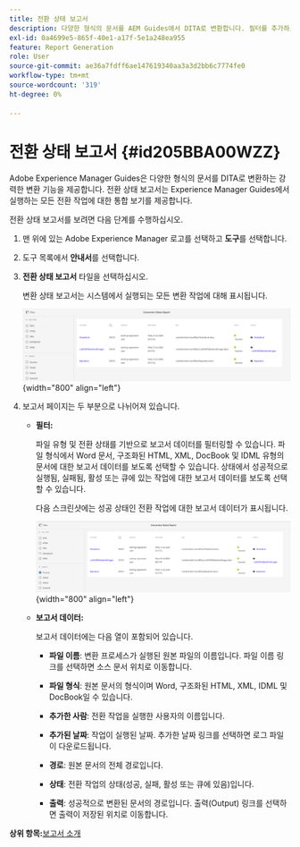 ```yaml
---
title: 전환 상태 보고서
description: 다양한 형식의 문서를 AEM Guides에서 DITA로 변환합니다. 필터를 추가하고 전환 상태 보고서를 보는 방법에 대해 알아봅니다.
exl-id: 0a4699e5-865f-40e1-a17f-5e1a248ea955
feature: Report Generation
role: User
source-git-commit: ae36a7fdff6ae147619340aa3a3d2bb6c7774fe0
workflow-type: tm+mt
source-wordcount: '319'
ht-degree: 0%

---
```


# 전환 상태 보고서 {#id205BBA00WZZ}

Adobe Experience Manager Guides은 다양한 형식의 문서를 DITA로 변환하는 강력한 변환 기능을 제공합니다. 전환 상태 보고서는 Experience Manager Guides에서 실행하는 모든 전환 작업에 대한 통합 보기를 제공합니다.

전환 상태 보고서를 보려면 다음 단계를 수행하십시오.

1. 맨 위에 있는 Adobe Experience Manager 로고를 선택하고 **도구**&#x200B;를 선택합니다.

1. 도구 목록에서 **안내서**&#x200B;를 선택합니다.

1. **전환 상태 보고서** 타일을 선택하십시오.

   변환 상태 보고서는 시스템에서 실행되는 모든 변환 작업에 대해 표시됩니다.

   ![](images/conversion-status-report-new.png){width="800" align="left"}

1. 보고서 페이지는 두 부분으로 나뉘어져 있습니다.

   - **필터:**

     파일 유형 및 전환 상태를 기반으로 보고서 데이터를 필터링할 수 있습니다. 파일 형식에서 Word 문서, 구조화된 HTML, XML, DocBook 및 IDML 유형의 문서에 대한 보고서 데이터를 보도록 선택할 수 있습니다. 상태에서 성공적으로 실행됨, 실패됨, 활성 또는 큐에 있는 작업에 대한 보고서 데이터를 보도록 선택할 수 있습니다.

     다음 스크린샷에는 성공 상태인 전환 작업에 대한 보고서 데이터가 표시됩니다.

     ![](images/conversion-report-failed-active-queued-new.png){width="800" align="left"}

   - **보고서 데이터:**

     보고서 데이터에는 다음 열이 포함되어 있습니다.

      - **파일 이름**: 변환 프로세스가 실행된 원본 파일의 이름입니다. 파일 이름 링크를 선택하면 소스 문서 위치로 이동합니다.

      - **파일 형식**: 원본 문서의 형식이며 Word, 구조화된 HTML, XML, IDML 및 DocBook일 수 있습니다.

      - **추가한 사람**: 전환 작업을 실행한 사용자의 이름입니다.

      - **추가된 날짜**: 작업이 실행된 날짜. 추가한 날짜 링크를 선택하면 로그 파일이 다운로드됩니다.

      - **경로**: 원본 문서의 전체 경로입니다.

      - **상태**: 전환 작업의 상태(성공, 실패, 활성 또는 큐에 있음)입니다.

      - **출력**: 성공적으로 변환된 문서의 경로입니다. 출력(Output) 링크를 선택하면 출력이 저장된 위치로 이동합니다.


**상위 항목:**[&#x200B;보고서 소개](reports-intro.md)
